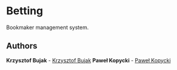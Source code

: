 # Betting
Bookmaker management system.

## Authors

__Krzysztof Bujak__ - [Krzysztof Bujak](https://github.com/Andy1Blue)
__Paweł Kopycki__ - [Paweł Kopycki](https://github.com/pkopy)
